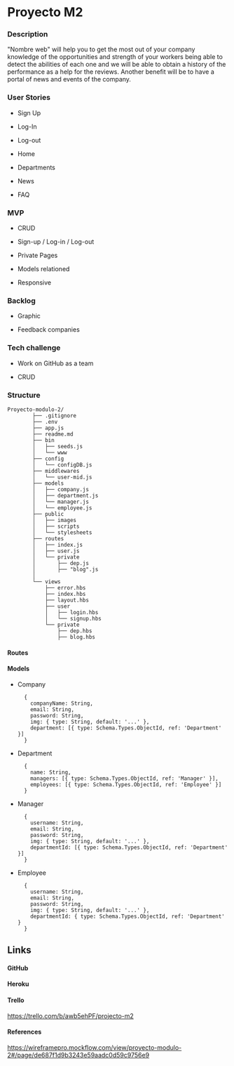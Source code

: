 # Proyecto M2

### Description

"Nombre web" will help you to get the most out of your company knowledge of the opportunities and strength of your workers being able to detect the abilities of each one and we will be able to obtain a history of the performance as a help for the reviews. Another benefit will be to have a portal of news and events of the company.

### User Stories

- Sign Up

- Log-In

- Log-out

- Home

- Departments

- News

- FAQ


### MVP

- CRUD

- Sign-up / Log-in / Log-out

- Private Pages

- Models relationed

- Responsive


### Backlog

- Graphic

- Feedback companies


### Tech challenge

- Work on GitHub as a team

- CRUD


### Structure

```
Proyecto-modulo-2/
        ├── .gitignore
        ├── .env
        ├── app.js
        ├── readme.md
        ├── bin
        │   ├── seeds.js
        │   └── www
        ├── config
        │   └── configDB.js
        ├── middlewares
        │   └── user-mid.js
        ├── models
        │   ├── company.js
        │   ├── department.js
        │   └── manager.js
        │	└── employee.js
        ├── public
        │   ├── images
        │   ├── scripts
        │   └── stylesheets
        ├── routes
        │   ├── index.js
        │   ├── user.js
        │   └── private
        │       ├── dep.js
        │       ├── "blog".js
        │
        └── views
            ├── error.hbs
            ├── index.hbs
            ├── layout.hbs
            ├── user
            │   ├── login.hbs
            │   └── signup.hbs
            └── private
                ├── dep.hbs
                ├── blog.hbs
```



#### Routes







#### Models

- Company

  ```
    {
      companyName: String,
      email: String,
      password: String,
      img: { type: String, default: '...' },
      department: [{ type: Schema.Types.ObjectId, ref: 'Department' }]
    }
  ```

- Department

  ```
    {
      name: String,
      managers: [{ type: Schema.Types.ObjectId, ref: 'Manager' }],
      employees: [{ type: Schema.Types.ObjectId, ref: 'Employee' }]
    }
  ```

- Manager

  ```
    {
      username: String,
      email: String,
      password: String,
      img: { type: String, default: '...' },
      departmentId: [{ type: Schema.Types.ObjectId, ref: 'Department' }]
    }
  ```

- Employee

  ```
    {
      username: String,
      email: String,
      password: String,
      img: { type: String, default: '...' },
      departmentId: { type: Schema.Types.ObjectId, ref: 'Department' }
    }
  ```





## Links

#### GitHub



#### Heroku



#### Trello

https://trello.com/b/awb5ehPF/projecto-m2

#### References

https://wireframepro.mockflow.com/view/proyecto-modulo-2#/page/de687f1d9b3243e59aadc0d59c9756e9